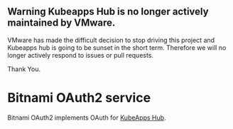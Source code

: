 ## Warning Kubeapps Hub is no longer actively maintained by VMware.

VMware has made the difficult decision to stop driving this project and Kubeapps hub is going to be sunset in the short term. Therefore we will no longer actively respond to issues or pull requests.

Thank You.

# Bitnami OAuth2 service

Bitnami OAuth2 implements OAuth for [KubeApps Hub](https://github.com/kubeapps/hub).
